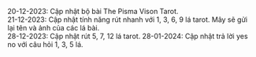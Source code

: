 <!-- updating -->

20-12-2023: Cập nhật bộ bài The Pisma Vison Tarot.  
21-12-2023: Cập nhật tính năng rút nhanh với 1, 3, 6, 9 lá tarot. Mây sẽ gửi lại tên và ảnh của các lá bài.  
28-12-2023: Cập nhật rút 5, 7, 12 lá tarot.
28-01-2024: Cập nhật trả lời yes no với câu hỏi 1, 3, 5 lá.